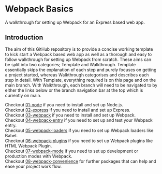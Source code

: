 # Webpack Basics
A walkthrough for setting up Webpack for an Express based web app.

## Introduction
The aim of this GitHub repository is to provide a concise working template to kick start a Webpack based web app as well as a thorough and easy to follow walkthrough for setting up Webpack from scratch. These aims can be split into two categories; Template and Walkthrough. Template essentially skips the explanation of each step and purely focuses on getting a project started, whereas Walkthrough categorises and describes each step in detail. With Template, everything required is on this page and on the main branch. With Walkthrough, each branch will need to be navigated to by either the links below or the branch navigation bar at the top which is currently on main. 

Checkout [01-node](https://github.com/michihodges/webpack-basics/tree/01-node) if you need to install and set up Node.js.</br>
Checkout [02-express](https://github.com/michihodges/webpack-basics/tree/02-express) if you need to install and set up Express.</br>
Checkout [03-webpack](https://github.com/michihodges/webpack-basics/tree/03-webpack) if you need to install and set up Webpack.</br>
Checkout [04-webpack-entry](https://github.com/michihodges/webpack-basics/tree/04-webpack-entry) if you need to set up and test your Webpack entry.</br>
Checkout [05-webpack-loaders](https://github.com/michihodges/webpack-basics/tree/05-webpack-loaders) if you need to set up Webpack loaders like Babel.</br>
Checkout [06-webpack-plugins](https://github.com/michihodges/webpack-basics/tree/06-webpack-plugins) if you need to set up Webpack plugins like HTML Webpack Plugin.</br>
Checkout [07-webpack-mode](https://github.com/michihodges/webpack-basics/tree/07-webpack-mode) if you need to set up development or production modes with Webpack.</br>
Checkout [08-webpack-convenience](https://github.com/michihodges/webpack-basics/tree/08-webpack-convenience) for further packages that can help and ease your project work flow.